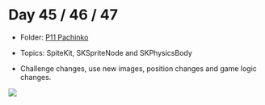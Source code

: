 # Day 45 / 46 / 47

- Folder: [P11 Pachinko](https://github.com/JulesMoorhouse/100DaysOfSwift/tree/master/P11%20Pachinko/Pachinko)

- Topics: SpiteKit, SKSpriteNode and SKPhysicsBody

- Challenge changes, use new images, position changes and game logic changes.

<img src="../Images/day45-p11.gif"> 

